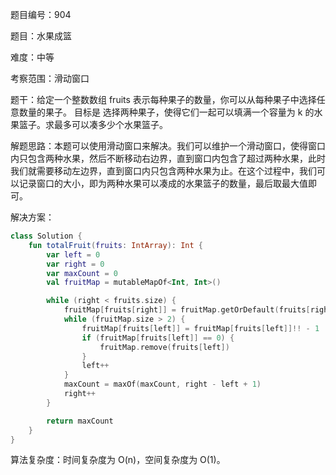题目编号：904

题目：水果成篮

难度：中等

考察范围：滑动窗口

题干：给定一个整数数组 fruits 表示每种果子的数量，你可以从每种果子中选择任意数量的果子。 目标是 选择两种果子，使得它们一起可以填满一个容量为 k 的水果篮子。求最多可以凑多少个水果篮子。

解题思路：本题可以使用滑动窗口来解决。我们可以维护一个滑动窗口，使得窗口内只包含两种水果，然后不断移动右边界，直到窗口内包含了超过两种水果，此时我们就需要移动左边界，直到窗口内只包含两种水果为止。在这个过程中，我们可以记录窗口的大小，即为两种水果可以凑成的水果篮子的数量，最后取最大值即可。

解决方案：

```kotlin
class Solution {
    fun totalFruit(fruits: IntArray): Int {
        var left = 0
        var right = 0
        var maxCount = 0
        val fruitMap = mutableMapOf<Int, Int>()

        while (right < fruits.size) {
            fruitMap[fruits[right]] = fruitMap.getOrDefault(fruits[right], 0) + 1
            while (fruitMap.size > 2) {
                fruitMap[fruits[left]] = fruitMap[fruits[left]]!! - 1
                if (fruitMap[fruits[left]] == 0) {
                    fruitMap.remove(fruits[left])
                }
                left++
            }
            maxCount = maxOf(maxCount, right - left + 1)
            right++
        }

        return maxCount
    }
}
```

算法复杂度：时间复杂度为 O(n)，空间复杂度为 O(1)。